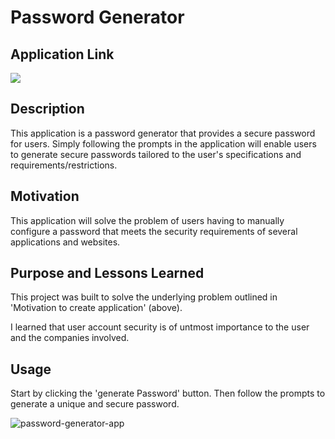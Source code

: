 # Password Generator

## Application Link

![](https://dylanmatthewcoito.github.io/mc3-password-generator/Develop/)

## Description

This application is a password generator that provides a secure password for users. Simply following the prompts in the application will enable users to generate secure passwords tailored to the user's specifications and requirements/restrictions. 


## Motivation 

This application will solve the problem of users having to manually configure a password that meets the security requirements of several applications and websites. 

## Purpose and Lessons Learned

This project was built to solve the underlying problem outlined in 'Motivation to create application' (above).

I learned that user account security is of untmost importance to the user and the companies involved. 


## Usage

Start by clicking the 'generate Password' button. Then follow the prompts to generate a unique and secure password. 

 ![password-generator-app](https://github.com/dylanmatthewcoito/mc3-password-generator/assets/71201051/718f0a68-eb72-44bb-8f87-d13ea07281f6)
